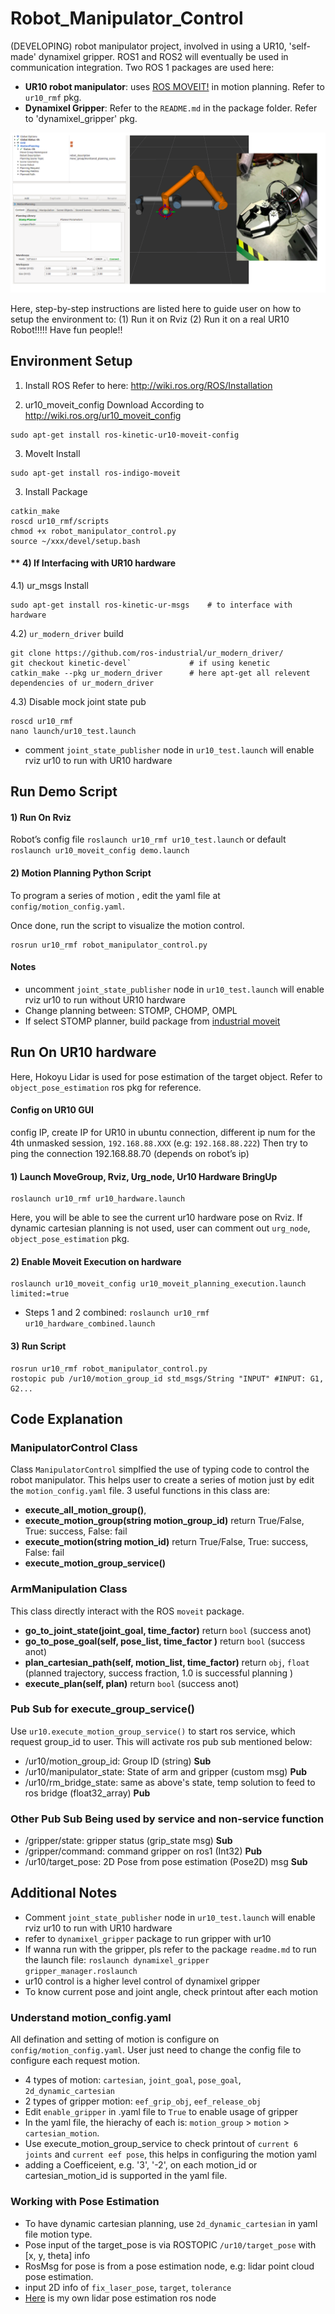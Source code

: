 # Robot_Manipulator_Control
(DEVELOPING) robot manipulator project, involved in using a UR10, 'self-made' dynamixel gripper.
ROS1 and ROS2 will eventually be used in communication integration. Two ROS 1 packages are used here:

- **UR10 robot manipulator**: uses [ROS MOVEIT!](https://moveit.ros.org) in motion planning. Refer to `ur10_rmf` pkg.
- **Dynamixel Gripper**: Refer to the `README.md` in the package folder. Refer to 'dynamixel_gripper' pkg.

![alt text](/resources/ur10_with_gripper.png?)

Here, step-by-step instructions are listed here to guide user on how to setup the environment to: (1) Run it on Rviz  (2) Run it on a real UR10 Robot!!!!! Have fun people!!

## Environment Setup
1) Install ROS
   Refer to here: http://wiki.ros.org/ROS/Installation

2) ur10_moveit_config Download
According to http://wiki.ros.org/ur10_moveit_config
```
sudo apt-get install ros-kinetic-ur10-moveit-config

```

3) MoveIt Install 
```
sudo apt-get install ros-indigo-moveit
```

3) Install Package
```
catkin_make
roscd ur10_rmf/scripts
chmod +x robot_manipulator_control.py
source ~/xxx/devel/setup.bash
```

#### ** 4) If Interfacing with UR10 hardware
4.1) ur_msgs Install
```
sudo apt-get install ros-kinetic-ur-msgs    # to interface with hardware
```

4.2) `ur_modern_driver` build
```
git clone https://github.com/ros-industrial/ur_modern_driver/
git checkout kinetic-devel`             # if using kenetic
catkin_make --pkg ur_modern_driver      # here apt-get all relevent dependencies of ur_modern_driver
```

4.3) Disable mock joint state pub
```
roscd ur10_rmf
nano launch/ur10_test.launch
```
- comment `joint_state_publisher` node in `ur10_test.launch` will enable rviz ur10 to run with UR10 hardware


## Run Demo Script

#### 1) Run On Rviz
Robot’s config file
`roslaunch ur10_rmf ur10_test.launch` or default `roslaunch ur10_moveit_config demo.launch`

#### 2) Motion Planning Python Script
To program a series of motion , edit the yaml file at `config/motion_config.yaml`. 

Once done, run the script to visualize the motion control.
```
rosrun ur10_rmf robot_manipulator_control.py
```

#### Notes
- uncomment `joint_state_publisher` node in `ur10_test.launch` will enable rviz ur10 to run without UR10 hardware 
- Change planning between: STOMP, CHOMP, OMPL
- If select STOMP planner, build package from [industrial moveit](https://github.com/ros-industrial/industrial_moveit)



## Run On UR10 hardware
Here, Hokoyu Lidar is used for pose estimation of the target object. Refer to `object_pose_estimation` ros pkg for reference.

#### Config on UR10 GUI
config IP, create IP for UR10 in ubuntu connection, different ip num for the 4th unmasked session, `192.168.88.XXX` (e.g: `192.168.88.222`)
Then try to ping the connection 192.168.88.70 (depends on robot’s ip)

#### 1) Launch MoveGroup, Rviz, Urg_node, Ur10 Hardware BringUp
```
roslaunch ur10_rmf ur10_hardware.launch
```
Here, you will be able to see the current ur10 hardware pose on Rviz. If dynamic cartesian planning is not used, user can comment out `urg_node`, `object_pose_estimation` pkg. 


#### 2) Enable Moveit Execution on hardware
```
roslaunch ur10_moveit_config ur10_moveit_planning_execution.launch limited:=true
```
* Steps 1 and 2 combined: `roslaunch ur10_rmf ur10_hardware_combined.launch`


#### 3) Run Script
```
rosrun ur10_rmf robot_manipulator_control.py
rostopic pub /ur10/motion_group_id std_msgs/String "INPUT" #INPUT: G1, G2... 

```



## Code Explanation

### ManipulatorControl Class
Class `ManipulatorControl` simplfied the use of typing code to control the robot manipulator. This helps user to create a series of motion just by edit the `motion_config.yaml` file. 3 useful functions in this class are:

- **execute_all_motion_group()**, 
- **execute_motion_group(string motion_group_id)**  return True/False, True: success, False: fail
- **execute_motion(string motion_id)**  return True/False, True: success, False: fail
- **execute_motion_group_service()**

### ArmManipulation Class
This class directly interact with the ROS `moveit` package. 

- **go_to_joint_state(joint_goal, time_factor)** return `bool` (success anot)
- **go_to_pose_goal(self, pose_list, time_factor )** return `bool` (success anot)
- **plan_cartesian_path(self, motion_list, time_factor)** return `obj`, `float`  (planned trajectory, success fraction, 1.0 is successful planning )
- **execute_plan(self, plan)** return `bool` (success anot)

### Pub Sub for execute_group_service()
Use `ur10.execute_motion_group_service()` to start ros service, which request group_id to user. This will activate ros pub sub mentioned below:

- /ur10/motion_group_id: Group ID (string)  **Sub**
- /ur10/manipulator_state: State of arm and gripper (custom msg) **Pub**
- /ur10/rm_bridge_state: same as above's state, temp solution to feed to ros bridge (float32_array) **Pub**

### Other Pub Sub Being used by service and non-service function
- /gripper/state: gripper status (grip_state msg) **Sub**
- /gripper/command: command gripper on ros1 (Int32) **Pub**
- /ur10/target_pose: 2D Pose from pose estimation (Pose2D) msg  **Sub**


## Additional Notes
- Comment `joint_state_publisher` node in `ur10_test.launch` will enable rviz ur10 to run with UR10 hardware 
- refer to `dynamixel_gripper` package to run gripper with ur10
- If wanna run with the gripper, pls refer to the package `readme.md` to run the launch file: `roslaunch dynamixel_gripper gripper_manager.roslaunch`
- ur10 control is a higher level control of dynamixel gripper
- To know current pose and joint angle, check printout after each motion

### Understand motion_config.yaml
All defination and setting of motion is configure on `config/motion_config.yaml`. User just need to change the config file to configure each request motion.

- 4 types of motion: `cartesian`, `joint_goal`, `pose_goal`, `2d_dynamic_cartesian`
- 2 types of gripper motion: `eef_grip_obj`, `eef_release_obj`
- Edit `enable_gripper` in .yaml file to `True` to enable usage of gripper
- In the yaml file, the hierachy of each is: `motion_group` > `motion` > `cartesian_motion`.
- Use execute_motion_group_service to check printout of `current 6 joints` and `current eef pose`, this helps in configuring the motion yaml
- adding a Coefficeient, e.g. '3', '-2', on each motion_id or cartesian_motion_id is supported in the yaml file.

### Working with Pose Estimation
- To have dynamic cartesian planning, use `2d_dynamic_cartesian` in yaml file motion type. 
- Pose input of the target_pose is via ROSTOPIC `/ur10/target_pose` with [x, y, theta] info 
- RosMsg for pose is from a pose estimation node, e.g: lidar point cloud pose estimation.
- input 2D info of `fix_laser_pose`, `target`, `tolerance`
- [Here](https://github.com/tanyouliang95/object_pose_estimation) is my own lidar pose estimation ros node